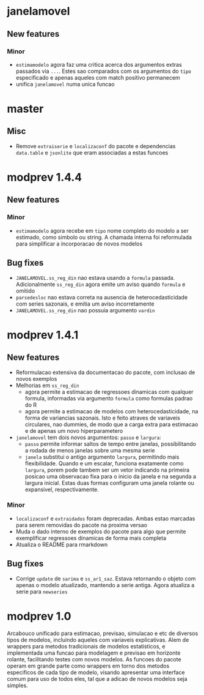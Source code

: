 # janelamovel

## New features

### Minor

* `estimamodelo` agora faz uma critica acerca dos argumentos extras passados via `...`. Estes sao
  comparados com os argumentos do `tipo` especificado e apenas aqueles com match positivo permanecem
* unifica `janelamovel` numa unica funcao

# master

## Misc

* Remove `extraiserie` e `localizaconf` do pacote e dependencias `data.table` e `jsonlite` que eram
  associadas a estas funcoes

# modprev 1.4.4

## New features

### Minor

* `estimamodelo` agora recebe em `tipo` nome completo do modelo a ser estimado, como simbolo ou
  string. A chamada interna foi reformulada para simplificar a incorporacao de novos modelos

## Bug fixes

* `JANELAMOVEL.ss_reg_din` nao estava usando a `formula` passada. Adicionalmente `ss_reg_din` agora 
  emite um aviso quando `formula` e omitido
* `parsedesloc` nao estava correta na ausencia de heterocedasticidade com series sazonais, e emitia
  um aviso incorretamente
* `JANELAMOVEL.ss_reg_din` nao possuia argumento `vardin`

# modprev 1.4.1

## New features

* Reformulacao extensiva da documentacao do pacote, com inclusao de novos exemplos
* Melhorias em `ss_reg_din` 
  * agora permite a estimacao de regressoes dinamicas com qualquer formula, informadas via argumento
    `formula` como formulas padrao do R
  * agora permite a estimacao de modelos com heterocedasticidade, na forma de variancias sazonais. 
    Isto e feito atraves de variaveis circulares, nao dummies, de modo que a carga extra para 
    estimacao e de apenas um novo hiperparametero
* `janelamovel` tem dois novos argumentos: `passo` e `largura`:
  * `passo` permite informar saltos de tempo entre janelas, possibilitando a rodada de menos janelas
    sobre uma mesma serie
  * `janela` substitui o antigo argumento `largura`, permitindo mais flexibilidade. Quando e um 
    escalar, funciona exatamente como `largura`, porem pode tambem ser um vetor indicando na 
    primeira posicao uma observacao fixa para o inicio da janela e na segunda a largura inicial. 
    Estas duas formas configuram uma janela rolante ou expansivel, respectivamente.

### Minor

* `localizaconf` e `extraidados` foram deprecadas. Ambas estao marcadas para serem removidas do 
  pacote na proxima versao
* Muda o dado interno de exemplos do pacote para algo que permite exemplificar regressoes dinamicas
  de forma mais completa
* Atualiza o README para rmarkdown

## Bug fixes

* Corrige `update` de `sarima` e `ss_ar1_saz`. Estava retornando o objeto com apenas o modelo 
  atualizado, mantendo a serie antiga. Agora atualiza a serie para `newseries`

# modprev 1.0

Arcabouco unificado para estimacao, previsao, simulacao e etc de diversos tipos de modelos,
incluindo aqueles com variaveis explicativas. Alem de wrappers para metodos tradicionais de modelos
estatisticos, e implementada uma funcao para modelagem e previsao em horizonte rolante, facilitando
testes com novos modelos. As funcoes do pacote operam em grande parte como wrappers em torno dos
metodos especificos de cada tipo de modelo, visando apresentar uma interface comum para uso de todos
eles, tal que a adicao de novos modelos seja simples. 